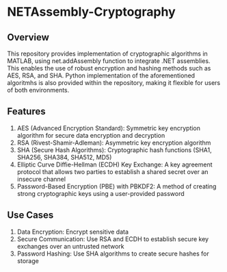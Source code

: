 # NETAssembly-Cryptography
## Overview
This repository provides implementation of cryptographic algorithms in MATLAB, using net.addAssembly function to integrate .NET assemblies. This enables the use of robust encryption and hashing methods such as AES, RSA, and SHA. 
Python implementation of the aforementioned algoritmhs is also provided within the repository, making it flexible for users of both environments.

## Features
1. AES (Advanced Encryption Standard): Symmetric key encryption algorithm for secure data encryption and decryption
2. RSA (Rivest-Shamir-Adleman): Asymmetric key encryption algorithm
3. SHA (Secure Hash Algorithms): Cryptographic hash functions (SHA1, SHA256, SHA384, SHA512, MD5)
4. Elliptic Curve Diffie-Hellman (ECDH) Key Exchange: A key agreement protocol that allows two parties to establish a shared secret over an insecure channel
5. Password-Based Encryption (PBE) with PBKDF2: A method of creating strong cryptographic keys using a user-provided password  

## Use Cases
1. Data Encryption: Encrypt sensitive data
2. Secure Communication: Use RSA and ECDH to establish secure key exchanges over an untrusted network
3. Password Hashing: Use SHA algorithms to create secure hashes for storage

